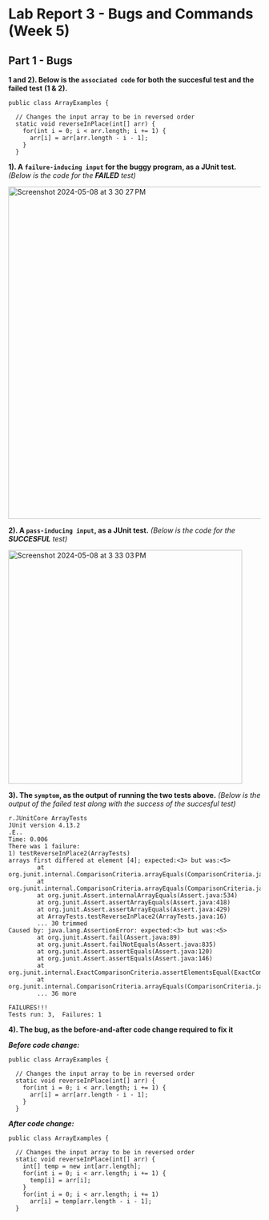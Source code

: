 # Lab Report 3 - Bugs and Commands (Week 5)
## Part 1 - Bugs

**1 and 2). Below is the `associated code` for both the succesful test and the failed test**
**(1 & 2).**
```
public class ArrayExamples {

  // Changes the input array to be in reversed order
  static void reverseInPlace(int[] arr) {
    for(int i = 0; i < arr.length; i += 1) {
      arr[i] = arr[arr.length - i - 1];
    }
  }
```
**1). A `failure-inducing input` for the buggy program, as a JUnit test.** *(Below is the code for the **FAILED** test)*

<img width="664" alt="Screenshot 2024-05-08 at 3 30 27 PM" src="https://github.com/martycse/cse15l-lab-reports/assets/146497948/3be8bf1b-b9d0-4f75-b746-197b9362c36d">

**2). A `pass-inducing input`, as a JUnit test.** *(Below is the code for the **SUCCESFUL** test)*

<img width="467" alt="Screenshot 2024-05-08 at 3 33 03 PM" src="https://github.com/martycse/cse15l-lab-reports/assets/146497948/d317317f-ac2b-4a77-9e66-4cb6c814d173">

**3). The `symptom`, as the output of running the two tests above.** *(Below is the output of the failed test along with the success of the succesful test)*

```
r.JUnitCore ArrayTests
JUnit version 4.13.2
.E..
Time: 0.006
There was 1 failure:
1) testReverseInPlace2(ArrayTests)
arrays first differed at element [4]; expected:<3> but was:<5>
        at org.junit.internal.ComparisonCriteria.arrayEquals(ComparisonCriteria.java:78)
        at org.junit.internal.ComparisonCriteria.arrayEquals(ComparisonCriteria.java:28)
        at org.junit.Assert.internalArrayEquals(Assert.java:534)
        at org.junit.Assert.assertArrayEquals(Assert.java:418)
        at org.junit.Assert.assertArrayEquals(Assert.java:429)
        at ArrayTests.testReverseInPlace2(ArrayTests.java:16)
        ... 30 trimmed
Caused by: java.lang.AssertionError: expected:<3> but was:<5>
        at org.junit.Assert.fail(Assert.java:89)
        at org.junit.Assert.failNotEquals(Assert.java:835)
        at org.junit.Assert.assertEquals(Assert.java:120)
        at org.junit.Assert.assertEquals(Assert.java:146)
        at org.junit.internal.ExactComparisonCriteria.assertElementsEqual(ExactComparisonCriteria.java:8)
        at org.junit.internal.ComparisonCriteria.arrayEquals(ComparisonCriteria.java:76)
        ... 36 more

FAILURES!!!
Tests run: 3,  Failures: 1
```

**4). The bug, as the before-and-after code change required to fix it**

***Before code change:***

```
public class ArrayExamples {

  // Changes the input array to be in reversed order
  static void reverseInPlace(int[] arr) {
    for(int i = 0; i < arr.length; i += 1) {
      arr[i] = arr[arr.length - i - 1];
    }
  }
```

***After code change:***

```
public class ArrayExamples {

  // Changes the input array to be in reversed order
  static void reverseInPlace(int[] arr) {
    int[] temp = new int[arr.length];
    for(int i = 0; i < arr.length; i += 1) {
      temp[i] = arr[i];
    }
    for(int i = 0; i < arr.length; i += 1)
      arr[i] = temp[arr.length - i - 1];
  }
```
